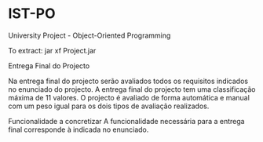 # IST-PO
University Project - Object-Oriented Programming

To extract: jar xf Project.jar

Entrega Final do Projecto

Na entrega final do projecto serão avaliados todos os requisitos indicados no enunciado do projecto.
A entrega final do projecto tem uma classificação máxima de 11 valores. O projecto é avaliado de forma automática e manual com um peso igual para os dois tipos de avaliação realizados.

Funcionalidade a concretizar
A funcionalidade necessária para a entrega final corresponde à indicada no enunciado.